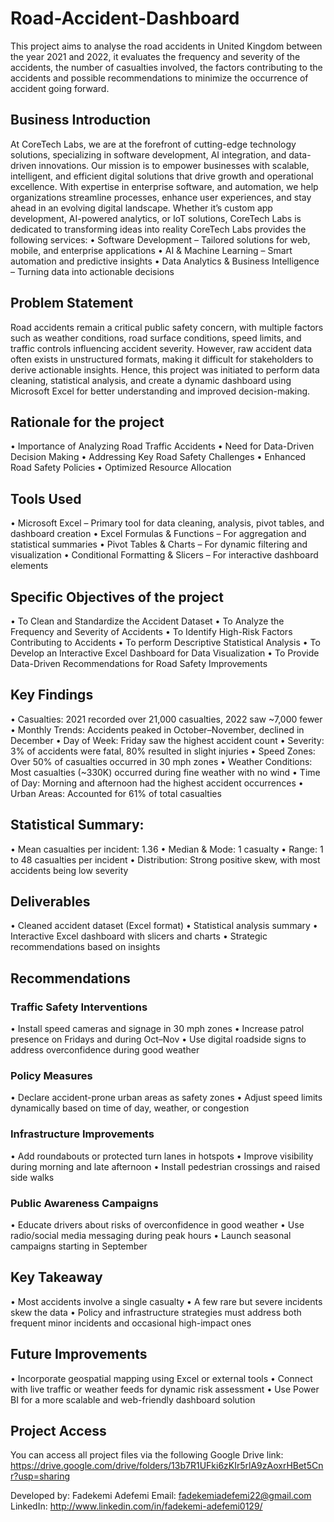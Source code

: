 # Road-Accident-Dashboard
This project aims to analyse the road accidents in United Kingdom between the year 2021 and 2022, it evaluates the frequency and severity of the accidents, the number of casualties involved, the factors contributing to the accidents and possible recommendations to minimize the occurrence of accident going forward. 

## Business Introduction
At CoreTech Labs, we are at the forefront of cutting-edge technology solutions, specializing in software development, AI integration, and data-driven innovations.
Our mission is to empower businesses with scalable, intelligent, and efficient digital solutions that drive growth and operational excellence. With expertise in enterprise software, and automation, we help organizations streamline processes, enhance user experiences, and stay ahead in an evolving digital landscape. Whether it’s custom app development, AI-powered analytics, or IoT solutions, CoreTech Labs is dedicated to transforming ideas into reality
CoreTech Labs provides the following services: 
•	Software Development – Tailored solutions for web, mobile, and enterprise applications 
•	AI & Machine Learning – Smart automation and predictive insights 
•	Data Analytics & Business Intelligence – Turning data into actionable decisions

## Problem Statement
Road accidents remain a critical public safety concern, with multiple factors such as weather conditions, road surface conditions, speed limits, and traffic controls influencing accident severity.
However, raw accident data often exists in unstructured formats, making it difficult for stakeholders to derive actionable insights.
Hence, this project was initiated to perform data cleaning, statistical analysis, and create a dynamic dashboard using Microsoft Excel for better understanding and improved decision-making.

## Rationale for the project
•	Importance of Analyzing Road Traffic Accidents
•	Need for Data-Driven Decision Making 
•	Addressing Key Road Safety Challenges 
•	Enhanced Road Safety Policies 
•	Optimized Resource Allocation


## Tools Used
•	Microsoft Excel – Primary tool for data cleaning, analysis, pivot tables, and dashboard creation
•	Excel Formulas & Functions – For aggregation and statistical summaries
•	Pivot Tables & Charts – For dynamic filtering and visualization
•	Conditional Formatting & Slicers – For interactive dashboard elements

## Specific Objectives of the project
•	To Clean and Standardize the Accident Dataset
•	To Analyze the Frequency and Severity of Accidents
•	To Identify High-Risk Factors Contributing to Accidents
•	To perform Descriptive Statistical Analysis
•	To Develop an Interactive Excel Dashboard for Data Visualization
•	To Provide Data-Driven Recommendations for Road Safety Improvements

## Key Findings
•	Casualties: 2021 recorded over 21,000 casualties, 2022 saw ~7,000 fewer
•	Monthly Trends: Accidents peaked in October–November, declined in December
•	Day of Week: Friday saw the highest accident count
•	Severity: 3% of accidents were fatal, 80% resulted in slight injuries
•	Speed Zones: Over 50% of casualties occurred in 30 mph zones
•	Weather Conditions: Most casualties (~330K) occurred during fine weather with no wind
•	Time of Day: Morning and afternoon had the highest accident occurrences
•	Urban Areas: Accounted for 61% of total casualties

## Statistical Summary:
•	Mean casualties per incident: 1.36
•	Median & Mode: 1 casualty
•	Range: 1 to 48 casualties per incident
•	Distribution: Strong positive skew, with most accidents being low severity


## Deliverables
•	Cleaned accident dataset (Excel format)
•	Statistical analysis summary
•	Interactive Excel dashboard with slicers and charts
•	Strategic recommendations based on insights

## Recommendations
 ### Traffic Safety Interventions
•	Install speed cameras and signage in 30 mph zones
•	Increase patrol presence on Fridays and during Oct–Nov
•	Use digital roadside signs to address overconfidence during good weather
### Policy Measures
•	Declare accident-prone urban areas as safety zones
•	Adjust speed limits dynamically based on time of day, weather, or congestion
### Infrastructure Improvements
•	Add roundabouts or protected turn lanes in hotspots
•	Improve visibility during morning and late afternoon
•	Install pedestrian crossings and raised side walks
### Public Awareness Campaigns
•	Educate drivers about risks of overconfidence in good weather
•	Use radio/social media messaging during peak hours
•	Launch seasonal campaigns starting in September

## Key Takeaway
•	Most accidents involve a single casualty
•	A few rare but severe incidents skew the data
•	Policy and infrastructure strategies must address both frequent minor incidents and occasional high-impact ones

## Future Improvements
•	Incorporate geospatial mapping using Excel or external tools
•	Connect with live traffic or weather feeds for dynamic risk assessment
•	Use Power BI for a more scalable and web-friendly dashboard solution

## Project Access
You can access all project files via the following Google Drive link:
https://drive.google.com/drive/folders/13b7R1UFki6zKIr5rlA9zAoxrHBet5Cnr?usp=sharing

Developed by: Fadekemi Adefemi
Email: fadekemiadefemi22@gmail.com 
LinkedIn: http://www.linkedin.com/in/fadekemi-adefemi0129/
